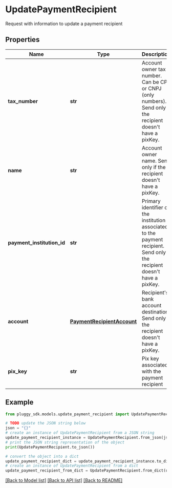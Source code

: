 # UpdatePaymentRecipient

Request with information to update a payment recipient

## Properties

Name | Type | Description | Notes
------------ | ------------- | ------------- | -------------
**tax_number** | **str** | Account owner tax number. Can be CPF or CNPJ (only numbers). Send only if the recipient doesn&#39;t have a pixKey. | [optional] 
**name** | **str** | Account owner name. Send only if the recipient doesn&#39;t have a pixKey. | [optional] 
**payment_institution_id** | **str** | Primary identifier of the institution associated to the payment recipient. Send only if the recipient doesn&#39;t have a pixKey. | [optional] 
**account** | [**PaymentRecipientAccount**](PaymentRecipientAccount.md) | Recipient&#39;s bank account destination. Send only if the recipient doesn&#39;t have a pixKey. | [optional] 
**pix_key** | **str** | Pix key associated with the payment recipient | [optional] 

## Example

```python
from pluggy_sdk.models.update_payment_recipient import UpdatePaymentRecipient

# TODO update the JSON string below
json = "{}"
# create an instance of UpdatePaymentRecipient from a JSON string
update_payment_recipient_instance = UpdatePaymentRecipient.from_json(json)
# print the JSON string representation of the object
print(UpdatePaymentRecipient.to_json())

# convert the object into a dict
update_payment_recipient_dict = update_payment_recipient_instance.to_dict()
# create an instance of UpdatePaymentRecipient from a dict
update_payment_recipient_from_dict = UpdatePaymentRecipient.from_dict(update_payment_recipient_dict)
```
[[Back to Model list]](../README.md#documentation-for-models) [[Back to API list]](../README.md#documentation-for-api-endpoints) [[Back to README]](../README.md)


